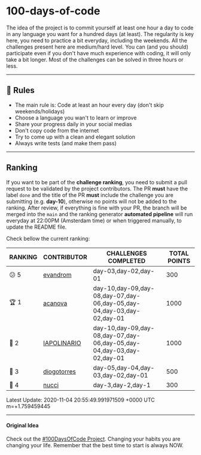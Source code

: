 # 100-days-of-code

The idea of the project is to commit yourself at least one hour a day to code in any language you want for a hundred days (at least). The regularity is key here, you need to practice a bit everyday, including the weekends.
All the challenges present here are medium/hard level. You can (and you should) participate even if you don't have much experience with coding, it will only take a bit longer.
Most of the challenges can be solved in three hours or less.

---

## 🚩 Rules

- The main rule is: Code at least an hour every day (don't skip weekends/holidays)
- Choose a language you wan't to learn or improve
- Share your progress daily in your social medias
- Don't copy code from the internet
- Try to come up with a clean and elegant solution
- Always write tests (and make them pass)

---

## Ranking

If you want to be part of the **challenge ranking**, you need to submit a pull request to be validated by the project contributors. The PR **must** have the label `done` and the title of the PR **must** include the challenge you are submitting (e.g. **day-10**), otherwise no points will not be added to the ranking.
After review, if everything is fine with your PR, the branch will be merged into the `main` and the ranking generator **automated pipeline** will run everyday at 22:00PM (Amsterdam time) or when triggered manually, to update the README file.

Check bellow the current ranking:

|       RANKING       |                  CONTRIBUTOR                  |                         CHALLENGES COMPLETED                          | TOTAL POINTS |
|---------------------|-----------------------------------------------|-----------------------------------------------------------------------|--------------|
| :confused: 5        | [evandrom](https://github.com/evandrom)       | day-03,day-02,day-01                                                  |          300 |
| :trophy: 1          | [acanova](https://github.com/acanova)         | day-10,day-09,day-08,day-07,day-06,day-05,day-04,day-03,day-02,day-01 |         1000 |
| :2nd_place_medal: 2 | [IAPOLINARIO](https://github.com/IAPOLINARIO) | day-10,day-09,day-08,day-07,day-06,day-05,day-04,day-03,day-02,day-01 |         1000 |
| :3rd_place_medal: 3 | [diogotorres](https://github.com/diogotorres) | day-05,day-04,day-03,day-02,day-01                                    |          500 |
| :hear_no_evil: 4    | [nucci](https://github.com/nucci)             | day-3,day-2,day-1                                                     |          300 |

Latest Update: 2020-11-04 20:55:49.991971509 +0000 UTC m=+1.759459445

---

#### Original Idea

Check out the [#100DaysOfCode Project](https://www.100daysofcode.com/). Changing your habits you are changing your life. Remember that the best time to start is always NOW.
